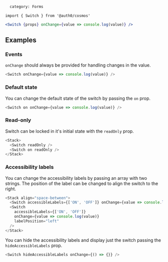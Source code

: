 ```meta
  category: Forms
```

`import { Switch } from '@auth0/cosmos'`

```jsx
<Switch {props} onChange={value => console.log(value)} />
```

## Examples

### Events

`onChange` should always be provided for handling changes in the value.

```js
<Switch onChange={value => console.log(value)} />
```

### Default state

You can change the default state of the switch by passing the `on` prop.

```js
<Switch on onChange={value => console.log(value)} />
```

### Read-only

Switch can be locked in it's initial state with the `readOnly` prop.

```js
<Stack>
  <Switch readOnly />
  <Switch on readOnly />
</Stack>
```

### Accessibility labels

You can change the accessibility labels by passing an array with two strings. The position of the label can be changed to align the switch to the right.

```js
<Stack align="space-between">
  <Switch accessibleLabels={['ON', 'OFF']} onChange={value => console.log(value)} />
  <Switch
    accessibleLabels={['ON', 'OFF']}
    onChange={value => console.log(value)}
    labelPosition="left"
  />
</Stack>
```

You can hide the accessibility labels and display just the switch passing the `hideAccessibleLabels` prop.

```js
<Switch hideAccessibleLabels onChange={() => {}} />
```
